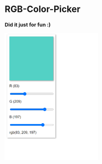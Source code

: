 # RGB-Color-Picker
### Did it just for fun :)
<img src="/assets/Screenshot.png" alt="Screenshot" width="300">
